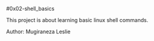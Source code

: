 #0x02-shell_basics

This project is about learning basic linux shell commands.

Author: Mugiraneza Leslie

